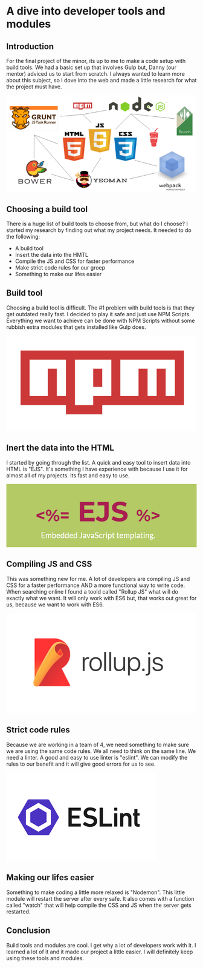 # A dive into developer tools and modules

## Introduction
For the final project of the minor, its up to me to make a code setup with build tools.
We had a basic set up that involves Gulp but, Danny (our mentor) adviced us to start from scratch.
I always wanted to learn more about this subject, so I dove into the web and made a little research for what the project must have.

![Builtools](sketchnotes/img/buildtools.png)

## Choosing a build tool
There is a huge list of build tools to choose from, but what do I choose?
I started my research by finding out what my project needs. It needed to do the following:

* A build tool
* Insert the data into the HMTL
* Compile the JS and CSS for faster performance
* Make strict code rules for our groep
* Something to make our lifes easier 

## Build tool
Choosing a build tool is difficult. The #1 problem with build tools is that they get outdated really fast. I decided to play it safe and just use NPM Scripts. Everything we want to achieve can be done with NPM Scripts without some rubbish extra modules that gets installed like Gulp does.

![EJS](sketchnotes/img/npmscript.png)

## Inert the data into the HTML
I started by going through the list. A quick and easy tool to insert data into HTML is "EJS".
It's something I have experience with because I use it for almost all of my projects. Its fast and easy to use.

![EJS](sketchnotes/img/ejs.png)

## Compiling JS and CSS
This was something new for me. A lot of developers are compiling JS and CSS for a faster performance AND a more functional way to write code. When searching online I found a toold called "Rollup JS" what will do exactly what we want. It will only work with ES6 but, that works out great for us, because we want to work with ES6.

![EJS](sketchnotes/img/rollup.jpg)

## Strict code rules
Because we are working in a team of 4, we need something to make sure we are using the same code rules. We all need to think on the same line. We need a linter. A good and easy to use linter is "eslint". We can modify the rules to our benefit and it will give good errors for us to see.

![EJS](sketchnotes/img/eslint.png)

## Making our lifes easier
Something to make coding a little more relaxed is "Nodemon". This little module will restart the server after every safe. It also comes with a function called "watch" that will help compile the CSS and JS when the server gets restarted.

## Conclusion
Build tools and modules are cool. I get why a lot of developers work with it. I learned a lot of it and it made our project a little easier. I will definitely keep using these tools and modules.


